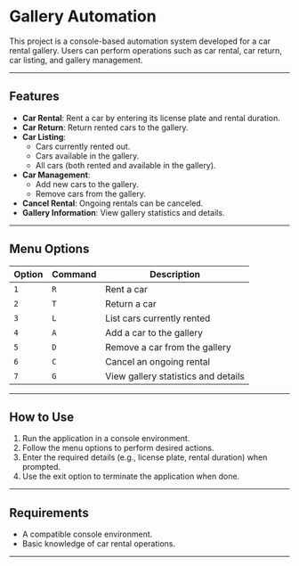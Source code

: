 # Gallery Automation

This project is a console-based automation system developed for a car rental gallery. Users can perform operations such as car rental, car return, car listing, and gallery management.

---

## Features

- **Car Rental**: Rent a car by entering its license plate and rental duration.
- **Car Return**: Return rented cars to the gallery.
- **Car Listing**:
  - Cars currently rented out.
  - Cars available in the gallery.
  - All cars (both rented and available in the gallery).
- **Car Management**:
  - Add new cars to the gallery.
  - Remove cars from the gallery.
- **Cancel Rental**: Ongoing rentals can be canceled.
- **Gallery Information**: View gallery statistics and details.

---

## Menu Options

| Option | Command | Description                           |
|--------|---------|---------------------------------------|
| `1`    | `R`     | Rent a car                           |
| `2`    | `T`     | Return a car                         |
| `3`    | `L`     | List cars currently rented           |
| `4`    | `A`     | Add a car to the gallery             |
| `5`    | `D`     | Remove a car from the gallery        |
| `6`    | `C`     | Cancel an ongoing rental             |
| `7`    | `G`     | View gallery statistics and details  |

---

## How to Use

1. Run the application in a console environment.
2. Follow the menu options to perform desired actions.
3. Enter the required details (e.g., license plate, rental duration) when prompted.
4. Use the exit option to terminate the application when done.

---

## Requirements

- A compatible console environment.
- Basic knowledge of car rental operations.

---
